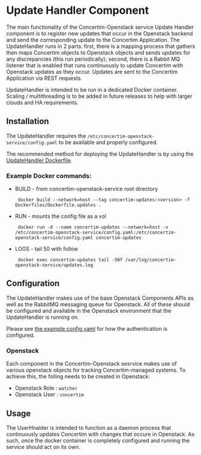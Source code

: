 # Update Handler Component

The main functionality of the Concertim-Openstack service Update Handler component is to register new updates that occur in the Openstack backend and send the corresponding update to the Concertim Application. The UpdateHandler runs in 2 parts: first, there is a mapping process that gathers then maps Concertim objects to Openstack objects and sends updates for any discrepancies (this run periodically); second, there is a Rabbit MQ listener that is enabled that runs continuously to update Concertim with Openstack updates as they occur. Updates are sent to the Concertim Application via REST requests.

UpdateHandler is intended to be run in a dedicated Docker container. Scaling / multithreading is to be added in future releases to help with larger clouds and HA requirements.

## Installation

The UpdateHandler requires the `/etc/concertim-openstack-service/config.yaml` to be available and properly configured.

The recommended method for deploying the UpdateHandler is by using the [UpdateHandler Dockerfile](/Dockerfiles/Dockerfile.updates).

### Example Docker commands:

- BUILD - from concertim-openstack-service root directory
    ``````
     docker build --network=host --tag concertim-updates:<version> -f Dockerfiles/Dockerfile.updates .
    ``````
- RUN - mounts the config file as a vol
    ``````
     docker run -d --name concertim-updates --network=host -v /etc/concertim-openstack-service/config.yaml:/etc/concertim-openstack-service/config.yaml concertim-updates
     ``````
- LOGS - tail 50 with follow
    ``````
     docker exec concertim-updates tail -50f /var/log/concertim-openstack-service/updates.log
     ``````

## Configuration

The UpdateHandler makes use of the base Openstack Components APIs as well as the RabbitMQ messaging queue for Openstack. All of these should be configured and available in the Openstack environment that the UpdateHandler is running on.

Please see [the example config.yaml](/etc/config-sample.yaml) for how the authentication is configured.

### Openstack

Each component in the Concertim-Openstack sesrvice makes use of various openstack objects for tracking Concertim-managed systems. To achieve this, the folling needs to be created in Openstack:

- Openstack Role : `watcher`
- Openstack User : `concertim`

## Usage

The UserHnalder is intended to function as a daemon process that continuously updates Concertim with changes that occure in Openstack. As such, once the docker container is completely configured and running the service should act on its own.